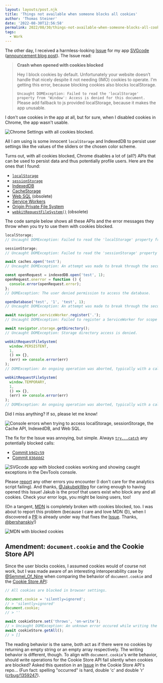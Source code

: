 ```yaml
---
layout: layouts/post.njk
title: 'Things not available when someone blocks all cookies'
author: 'Thomas Steiner'
date: '2022-08-30T12:56:58'
permalink: 2022/08/30/things-not-available-when-someone-blocks-all-cookies/index.html
tags:
  - Work
---
```


The other day, I received a harmless-looking
[Issue](https://github.com/tomayac/SVGcode/issues/86) for my app
[SVGcode](https://svgco.de/)
([announcement blog post](/2021/11/22/releasing-svgcode/index.html)). The Issue
read:

> **Crash when opened with cookies blocked**
>
> Hey I block cookies by default. Unfortunately your website doesn’t handle that
> nicely despite it not needing (IMO) cookies to operate. I'm getting this
> error, because blocking cookies also blocks localStorage.
>
> `Uncaught DOMException: Failed to read the 'localStorage' property from 'Window': Access is denied for this document.`
> Please add fallback to js provided localStorage, because it makes the app
> unusable.

I don't use cookies in the app at all, but for sure, when I disabled cookies in
Chrome, the app wasn't usable.

![Chrome Settings with all cookies blocked.](/images/chrome-block-cookies.png)

All I _am_ using is some innocent `localStorage` and IndexedDB to persist user
settings like the values of the sliders or the chosen color scheme.

Turns out, with all cookies blocked, Chrome disables a lot of (all?) APIs that
can be used to persist data and thus potentially profile users. Here are the
ones that I found:

- [`localStorage`](https://developer.mozilla.org/en-US/docs/Web/API/Window/localStorage)
- [`sessionStorage`](https://developer.mozilla.org/en-US/docs/Web/API/Window/sessionStorage)
- [IndexedDB](https://developer.mozilla.org/en-US/docs/Web/API/IndexedDB_API)
- [CacheStorage](https://developer.mozilla.org/en-US/docs/Web/API/CacheStorage)
- [Web SQL](https://www.w3.org/TR/webdatabase/) (obsolete)
- [Service Workers](https://developer.mozilla.org/en-US/docs/Web/API/Service_Worker_API)
- [Origin Private File System](https://web.dev/file-system-access/#accessing-the-origin-private-file-system)
- [`webkitRequestFileSystem()`](https://developer.mozilla.org/en-US/docs/Web/API/Window/requestFileSystem)
  (obsolete)

The code sample below shows all these APIs and the error messages they throw
when you try to use them with cookies blocked.

```js
localStorage;
// Uncaught DOMException: Failed to read the 'localStorage' property from Window: Access is denied for this document.

sessionStorage;
// Uncaught DOMException: Failed to read the 'sessionStorage' property from 'Window: Access is denied for this document.

await caches.open('test');
// Uncaught DOMException: An attempt was made to break through the security policy of the user agent.

const openRequest = indexedDB.open('test', 1);
openRequest.onerror = function () {
  console.error(openRequest.error);
};
// DOMException: The user denied permission to access the database.

openDatabase('test', '1', 'test', 1);
// Uncaught DOMException: An attempt was made to break through the security policy of the user agent.

await navigator.serviceWorker.register('.');
// Uncaught DOMException: Failed to register a ServiceWorker for scope ('https://example.com/') with script ('https://example.com/'): The user denied permission to use Service Worker.

await navigator.storage.getDirectory();
// Uncaught DOMException: Storage directory access is denied.

webkitRequestFileSystem(
  window.PERSISTENT,
  1,
  () => {},
  (err) => console.error(err)
);
// DOMException: An ongoing operation was aborted, typically with a call to abort().

webkitRequestFileSystem(
  window.TEMPORARY,
  1,
  () => {},
  (err) => console.error(err)
);
// DOMException: An ongoing operation was aborted, typically with a call to abort().
```

Did I miss anything? If so, please let me know!

![Console errors when trying to access localStorage, sessionStorage, the Cache API, IndexedDB, and Web SQL.](/images/chrome-cookie-errors.png)

The fix for the Issue was annoying, but simple. Always
[`try...catch`](https://developer.mozilla.org/en-US/docs/Web/JavaScript/Reference/Statements/try...catch)
any potentially blocked calls:

- [Commit `b9d2c59`](https://github.com/tomayac/SVGcode/commit/b9d2c59bc579c103b8ac154432d65eec9688e853)
- [Commit `036ddd2`](https://github.com/tomayac/SVGcode/commit/036ddd27cbcc7923b0f8da7072a34a0e3de764b1)

![SVGcode app with blocked cookies working and showing caught exceptions in the DevTools console.](/images/svgcode-errors.png)

Please [report](https://github.com/tomayac/SVGcode/issues/) any other errors you
encounter (I don't care for the analytics script failing). And thanks,
[@JakubekWeg](https://github.com/JakubekWeg) for caring enough to having opened
this Issue! Jakub is the proof that users exist who block any and all cookies.
Check your error logs, you might be losing users, too!

(On a tangent, [MDN](https://developer.mozilla.org/en-US/) is completely broken
with cookies blocked, too. I was about to report this problem (because I care
and love MDN 😍), when I discovered a
[PR](https://github.com/mdn/yari/pull/6352) is already under way that fixes the
[Issue](https://github.com/mdn/yari/issues/6758). Thanks,
[@bershanskiy](https://github.com/bershanskiy)!)

![MDN with blocked cookies](/images/mdn-error.png)

## Amendment: `document.cookie` and the Cookie Store API

Since the user blocks cookies, I assumed cookies would of course not work, but
I was made aware of an interesting interoperability case by
[@Semmel_Of_Nine](https://twitter.com/Semmel_Of_Nine/status/1565386373355421696?s=20&t=u3q_x3gPj3mYfKcu1KCXeg)
when comparing the behavior of `document.cookie` and the
[Cookie Store API](https://developer.mozilla.org/en-US/docs/Web/API/Cookie_Store_API):

```js
// All cookies are blocked in browser settings.

document.cookie = 'silently=ignored'; 
// > 'silently=ignored'
document.cookie;
// > ''

await cookieStore.set('throws', 'on-write');
// > Uncaught DOMException: An unknown error occured while writing the cookie.
await cookieStore.getAll();
// > []
```

The reading behavior is the same, both act as if there were no cookies by
returning an empty string or an empty array respectively. The writing
behavior is different, though. To align with `document.cookie`'s write
behavior, should write operations for the Cookie Store API fail silently
when cookies are blocked? Asked this question in an
[Issue](https://github.com/WICG/cookie-store/issues/209) in the Cookie Store
API's repo… (Fun fact: spelling "occurred" is hard, double 'c' and double
'r' ([crbug/1359247](https://crbug.com/1359247)).

